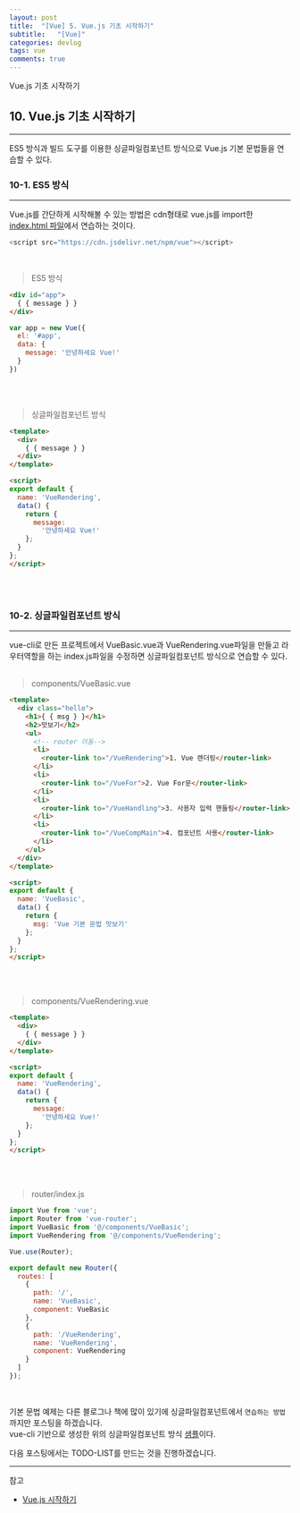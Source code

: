 ```yaml
---
layout: post
title:  "[Vue] 5. Vue.js 기초 시작하기"
subtitle:   "[Vue]"
categories: devlog
tags: vue
comments: true
---
```


Vue.js 기초 시작하기


## 10. Vue.js 기초 시작하기
--- 

ES5 방식과 빌드 도구를 이용한 싱글파일컴포넌트 방식으로 Vue.js 기본 문법들을 연습할 수 있다.

### 10-1. ES5 방식  
---
Vue.js를 간단하게 시작해볼 수 있는 방법은 cdn형태로 vue.js를 import한 [index.html 파일](https://gist.githubusercontent.com/chrisvfritz/7f8d7d63000b48493c336e48b3db3e52/raw/ed60c4e5d5c6fec48b0921edaed0cb60be30e87c/index.html)에서 연습하는 것이다.

```js
<script src="https://cdn.jsdelivr.net/npm/vue"></script>
```
<br>

> ES5 방식  

```html
<div id="app">
  { { message } }
</div>
```

```js
var app = new Vue({
  el: '#app',
  data: {
    message: '안녕하세요 Vue!'
  }
})
```
<br><br>

> 싱글파일컴포넌트 방식

```html
<template>
  <div>
    { { message } }
  </div>
</template>

<script>
export default {
  name: 'VueRendering',
  data() {
    return {
      message:
        '안녕하세요 Vue!'
    };
  }
};
</script>
```
<br><br>

### 10-2. 싱글파일컴포넌트 방식  
---
vue-cli로 만든 프로젝트에서 VueBasic.vue과 VueRendering.vue파일을 만들고 라우터역할을 하는 index.js파일을 수정하면 싱글파일컴포넌트 방식으로 연습할 수 있다.  
<br>

> components/VueBasic.vue

```html
<template>
  <div class="hello">
    <h1>{ { msg } }</h1>
    <h2>맛보기</h2>
    <ul>
      <!-- router 이동-->
      <li>
        <router-link to="/VueRendering">1. Vue 렌더링</router-link>
      </li>
      <li>
        <router-link to="/VueFor">2. Vue For문</router-link>
      </li>
      <li>
        <router-link to="/VueHandling">3. 사용자 입력 핸들링</router-link>
      </li>
      <li>
        <router-link to="/VueCompMain">4. 컴포넌트 사용</router-link>
      </li>
    </ul>
  </div>
</template>

<script>
export default {
  name: 'VueBasic',
  data() {
    return {
      msg: 'Vue 기본 문법 맛보기'
    };
  }
};
</script>
```
<br><br>

> components/VueRendering.vue

```html
<template>
  <div>
    { { message } }
  </div>
</template>

<script>
export default {
  name: 'VueRendering',
  data() {
    return {
      message:
        '안녕하세요 Vue!'
    };
  }
};
</script>
```
<br><br>

> router/index.js

```js
import Vue from 'vue';
import Router from 'vue-router';
import VueBasic from '@/components/VueBasic';
import VueRendering from '@/components/VueRendering';

Vue.use(Router);

export default new Router({
  routes: [
    {
      path: '/',
      name: 'VueBasic',
      component: VueBasic
    },
    {
      path: '/VueRendering',
      name: 'VueRendering',
      component: VueRendering
    }
  ]
});
```
<br>

기본 문법 예제는 다른 블로그나 책에 많이 있기에 싱글파일컴포넌트에서 `연습하는 방법`까지만 포스팅을 하겠습니다.  
vue-cli 기반으로 생성한 위의 싱글파일컴포넌트 방식 [샘플](https://github.com/linked2ev/vue-sample/tree/master/vue-basic-start)이다.

다음 포스팅에서는 TODO-LIST를 만드는 것을 진행하겠습니다.

---
참고
+ [Vue.js 시작하기](https://kr.vuejs.org/v2/guide/index.html#%EC%84%A0%EC%96%B8%EC%A0%81-%EB%A0%8C%EB%8D%94%EB%A7%81)
